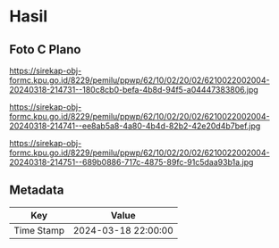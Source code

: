 # Hasil

## Foto C Plano

https://sirekap-obj-formc.kpu.go.id/8229/pemilu/ppwp/62/10/02/20/02/6210022002004-20240318-214731--180c8cb0-befa-4b8d-94f5-a04447383806.jpg

https://sirekap-obj-formc.kpu.go.id/8229/pemilu/ppwp/62/10/02/20/02/6210022002004-20240318-214741--ee8ab5a8-4a80-4b4d-82b2-42e20d4b7bef.jpg

https://sirekap-obj-formc.kpu.go.id/8229/pemilu/ppwp/62/10/02/20/02/6210022002004-20240318-214751--689b0886-717c-4875-89fc-91c5daa93b1a.jpg


## Metadata

| Key        | Value               |
| ---------- | ------------------- |
| Time Stamp | 2024-03-18 22:00:00 |



